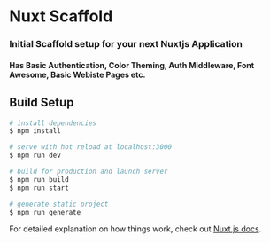 # Nuxt Scaffold
### Initial Scaffold setup for your next Nuxtjs Application
#### Has Basic Authentication, Color Theming, Auth Middleware, Font Awesome, Basic Webiste Pages etc.

## Build Setup

```bash
# install dependencies
$ npm install

# serve with hot reload at localhost:3000
$ npm run dev

# build for production and launch server
$ npm run build
$ npm run start

# generate static project
$ npm run generate
```

For detailed explanation on how things work, check out [Nuxt.js docs](https://nuxtjs.org).
